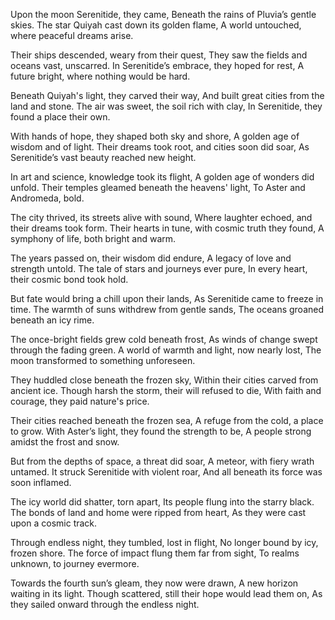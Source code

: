 Upon the moon Serenitide, they came,
Beneath the rains of Pluvia’s gentle skies.
The star Quiyah cast down its golden flame,
A world untouched, where peaceful dreams arise.

Their ships descended, weary from their quest,
They saw the fields and oceans vast, unscarred.
In Serenitide’s embrace, they hoped for rest,
A future bright, where nothing would be hard.

Beneath Quiyah's light, they carved their way,
And built great cities from the land and stone.
The air was sweet, the soil rich with clay,
In Serenitide, they found a place their own.

With hands of hope, they shaped both sky and shore,
A golden age of wisdom and of light.
Their dreams took root, and cities soon did soar,
As Serenitide’s vast beauty reached new height.

In art and science, knowledge took its flight,
A golden age of wonders did unfold.
Their temples gleamed beneath the heavens' light,
To Aster and Andromeda, bold.

The city thrived, its streets alive with sound,
Where laughter echoed, and their dreams took form.
Their hearts in tune, with cosmic truth they found,
A symphony of life, both bright and warm.

The years passed on, their wisdom did endure,
A legacy of love and strength untold.
The tale of stars and journeys ever pure,
In every heart, their cosmic bond took hold.

But fate would bring a chill upon their lands,
As Serenitide came to freeze in time.
The warmth of suns withdrew from gentle sands,
The oceans groaned beneath an icy rime.

The once-bright fields grew cold beneath frost,
As winds of change swept through the fading green.
A world of warmth and light, now nearly lost,
The moon transformed to something unforeseen.

They huddled close beneath the frozen sky,
Within their cities carved from ancient ice.
Though harsh the storm, their will refused to die,
With faith and courage, they paid nature's price.

Their cities reached beneath the frozen sea,
A refuge from the cold, a place to grow.
With Aster’s light, they found the strength to be,
A people strong amidst the frost and snow.

But from the depths of space, a threat did soar,
A meteor, with fiery wrath untamed.
It struck Serenitide with violent roar,
And all beneath its force was soon inflamed.

The icy world did shatter, torn apart,
Its people flung into the starry black.
The bonds of land and home were ripped from heart,
As they were cast upon a cosmic track.

Through endless night, they tumbled, lost in flight,
No longer bound by icy, frozen shore.
The force of impact flung them far from sight,
To realms unknown, to journey evermore.

Towards the fourth sun’s gleam, they now were drawn,
A new horizon waiting in its light.
Though scattered, still their hope would lead them on,
As they sailed onward through the endless night.

